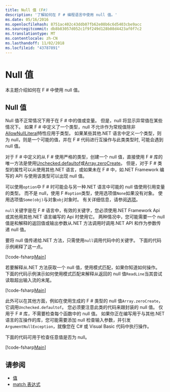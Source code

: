```yaml
---
title: Null 值 (F#)
description: '了解如何在 F # 编程语言中使用 null 值。'
ms.date: 05/16/2016
ms.openlocfilehash: 8751ac402c43ddb07fb62e08b6c6d5403cbe9acc
ms.sourcegitcommit: db8b83057d052c1f9f249d128b08d4423af0f7c2
ms.translationtype: MT
ms.contentlocale: zh-CN
ms.lasthandoff: 11/02/2018
ms.locfileid: "43787891"
---
```

# <a name="null-values"></a>Null 值

本主题介绍如何在 F # 中使用 null 值。

## <a name="null-value"></a>Null 值

Null 值不正常情况下用于在 F # 中的值或变量。 但是，null 将显示异常值在某些情况下。 如果 F # 中定义了一个类型，null 不允许作为常规值除非[AllowNullLiteral](https://msdn.microsoft.com/library/4f315196-f444-4cca-ba07-1176ff71eb0f)特性应用于类型。 如果某些其他.NET 语言中定义一个类型，则为 null，则是一个可能的值，并在 F # 代码进行互操作与此类类型时, 可能会遇到 null 值。

对于 F # 中定义的从 F # 使用严格的类型，创建一个 null 值，直接使用 F # 库的唯一方法是使用[Unchecked.defaultof](https://msdn.microsoft.com/library/9ff97f2a-1bd4-4f4c-afbe-5886a74ab977)或[Array.zeroCreate](https://msdn.microsoft.com/library/fa5b8e7a-1b5b-411c-8622-b58d7a14d3b2)。 但是，对于 F # 类型的属性可以从使用其他.NET 语言，或如果未在 F # 中，如.NET Framework 编写的 API 与使用该类型可以出现 null 值。

可以使用`option`中 F # 时可能会与另一种.NET 语言中可能的 null 值使用引用变量的类型。 而不是 null，使用 F #`option`类型，使用选项值`None`如果没有对象。 使用选项值`Some(obj)`与对象`obj`对象时。 有关详细信息，请参阅[选项](../options.md)。

`null`关键字是在 F # 语言中，有效的关键字，您必须使用.NET Framework Api 或其他用其他.NET 语言编写的 Api 时使用它。 两种情况中，您可能需要一个 null 值是和解释的返回值或输出参数从.NET 方法调用时调用.NET API 和作为参数传递 null 值。

要将 null 值传递给.NET 方法，只需使用`null`调用代码中的关键字。 下面的代码示例阐释了这一点。

[!code-fsharp[Main](../../../../samples/snippets/fsharp/lang-ref-1/snippet701.fs)]

若要解释从.NET 方法获取一个 null 值，使用模式匹配，如果你知道如何操作。 下面的代码示例演示如何使用模式匹配来解释从返回的 null 值`ReadLine`当其尝试读取超出输入流的末尾。

[!code-fsharp[Main](../../../../samples/snippets/fsharp/lang-ref-1/snippet702.fs)]

此外可以在其他方面，例如在使用生成的 F # 类型的 null 值`Array.zeroCreate`，它调用`Unchecked.defaultof`。 您必须要注意此类的代码来跟封装的 null 值。 仅用于 F # 库，不需要检查每个函数中的 null 值。 如果你正在编写用于与其他.NET 语言的互操作的库，您可能需要添加 null 检查输入参数，并引发`ArgumentNullException`，就像您在 C# 或 Visual Basic 代码中执行操作。

下面的代码可用于检查任意值是否为 null。

[!code-fsharp[Main](../../../../samples/snippets/fsharp/lang-ref-1/snippet703.fs)]

## <a name="see-also"></a>请参阅

- [值](index.md)
- [match 表达式](../match-expressions.md)
